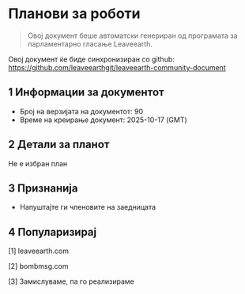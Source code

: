 # Планови за роботи

>Овој документ беше автоматски генериран од програмата за парламентарно гласање Leaveearth.

Овој документ ќе биде синхронизиран со github: https://github.com/leaveearthgit/leaveearth-community-document

## 1 Информации за документот

- Број на верзијата на документот: 90
- Време на креирање документ: 2025-10-17 (GMT)

## 2 Детали за планот

Не е избран план

## 3 Признанија
* Напуштајте ги членовите на заедницата

## 4 Популаризирај
[1] leaveearth.com

[2] bombmsg.com

[3] Замислуваме, па го реализираме